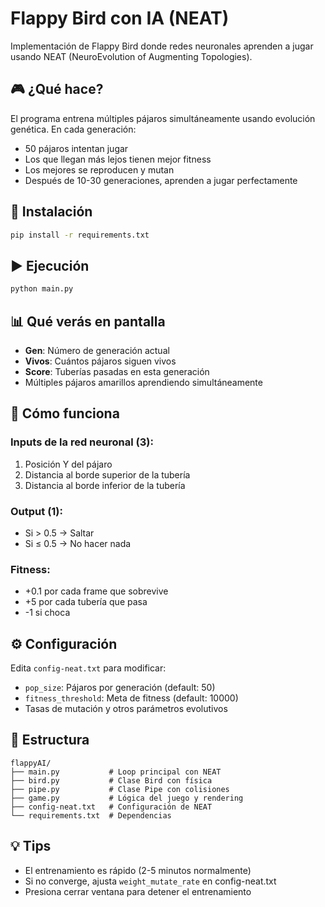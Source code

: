 # Flappy Bird con IA (NEAT)

Implementación de Flappy Bird donde redes neuronales aprenden a jugar usando NEAT (NeuroEvolution of Augmenting Topologies).

## 🎮 ¿Qué hace?

El programa entrena múltiples pájaros simultáneamente usando evolución genética. En cada generación:
- 50 pájaros intentan jugar
- Los que llegan más lejos tienen mejor fitness
- Los mejores se reproducen y mutan
- Después de 10-30 generaciones, aprenden a jugar perfectamente

## 🚀 Instalación

```bash
pip install -r requirements.txt
```

## ▶️ Ejecución

```bash
python main.py
```

## 📊 Qué verás en pantalla

- **Gen**: Número de generación actual
- **Vivos**: Cuántos pájaros siguen vivos
- **Score**: Tuberías pasadas en esta generación
- Múltiples pájaros amarillos aprendiendo simultáneamente

## 🧠 Cómo funciona

### Inputs de la red neuronal (3):
1. Posición Y del pájaro
2. Distancia al borde superior de la tubería
3. Distancia al borde inferior de la tubería

### Output (1):
- Si > 0.5 → Saltar
- Si ≤ 0.5 → No hacer nada

### Fitness:
- +0.1 por cada frame que sobrevive
- +5 por cada tubería que pasa
- -1 si choca

## ⚙️ Configuración

Edita `config-neat.txt` para modificar:
- `pop_size`: Pájaros por generación (default: 50)
- `fitness_threshold`: Meta de fitness (default: 10000)
- Tasas de mutación y otros parámetros evolutivos

## 📁 Estructura

```
flappyAI/
├── main.py           # Loop principal con NEAT
├── bird.py           # Clase Bird con física
├── pipe.py           # Clase Pipe con colisiones
├── game.py           # Lógica del juego y rendering
├── config-neat.txt   # Configuración de NEAT
└── requirements.txt  # Dependencias
```

## 💡 Tips

- El entrenamiento es rápido (2-5 minutos normalmente)
- Si no converge, ajusta `weight_mutate_rate` en config-neat.txt
- Presiona cerrar ventana para detener el entrenamiento

